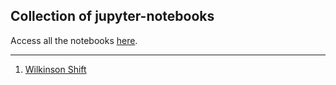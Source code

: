 ## Collection of jupyter-notebooks

Access all the notebooks [here](https://mybinder.org/v2/gh/kaushikcfd/jupyter-notebooks/master).

---

1. [Wilkinson Shift](https://mybinder.org/v2/gh/kaushikcfd/jupyter-notebooks/master?filepath=Wilkinson%20Shift.ipynb)
